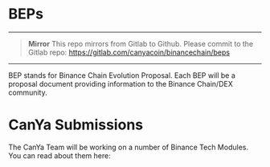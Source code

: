 # BEPs

****

> **Mirror**
> This repo mirrors from Gitlab to Github. Please commit to the Gitlab repo:
> https://gitlab.com/canyacoin/binancechain/beps

****

BEP stands for Binance Chain Evolution Proposal. Each BEP will be a proposal document providing information to the Binance Chain/DEX community. 


# CanYa Submissions

The CanYa Team will be working on a number of Binance Tech Modules. You can read about them here:

